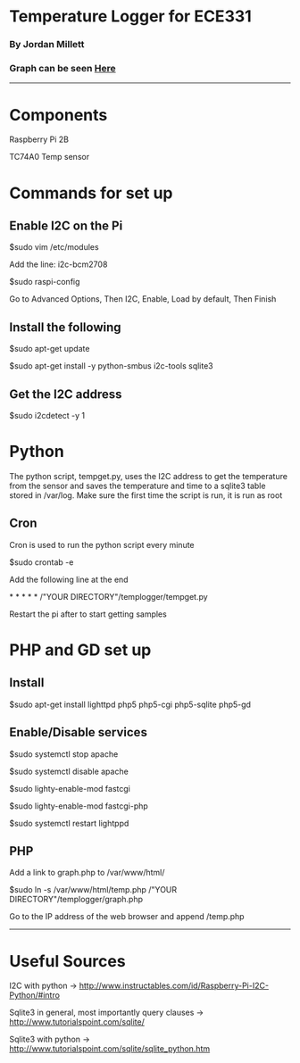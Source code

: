 # Temperature Logger for ECE331
### By Jordan Millett
### Graph can be seen [Here](dystort.net:6969/temp.php)
-----------------------------
# Components
Raspberry Pi 2B

TC74A0 Temp sensor

# Commands for set up
## Enable I2C on the Pi

$sudo vim /etc/modules

Add the line: i2c-bcm2708



$sudo raspi-config

Go to Advanced Options, Then I2C, Enable, Load by default, Then Finish


## Install the following

$sudo apt-get update

$sudo apt-get install -y python-smbus i2c-tools sqlite3

## Get the I2C address

$sudo i2cdetect -y 1

# Python
The python script, tempget.py, uses the I2C address to get the temperature from the sensor and saves the temperature and time to a sqlite3 table stored in /var/log. Make sure the first time the script is run, it is run as root
## Cron
Cron is used to run the python script every minute

$sudo crontab -e

Add the following line at the end

\* * * * * /"YOUR DIRECTORY"/templogger/tempget.py

Restart the pi after to start getting samples

# PHP and GD set up
## Install
$sudo apt-get install lighttpd php5 php5-cgi php5-sqlite php5-gd

## Enable/Disable services
$sudo systemctl stop apache

$sudo systemctl disable apache

$sudo lighty-enable-mod fastcgi

$sudo lighty-enable-mod fastcgi-php

$sudo systemctl restart lightppd

## PHP
Add a link to graph.php to /var/www/html/

$sudo ln -s /var/www/html/temp.php /"YOUR DIRECTORY"/templogger/graph.php

Go to the IP address of the web browser and append /temp.php

---------------------
# Useful Sources
I2C with python -> http://www.instructables.com/id/Raspberry-Pi-I2C-Python/#intro

Sqlite3 in general, most importantly query clauses -> http://www.tutorialspoint.com/sqlite/

Sqlite3 with python -> http://www.tutorialspoint.com/sqlite/sqlite_python.htm



